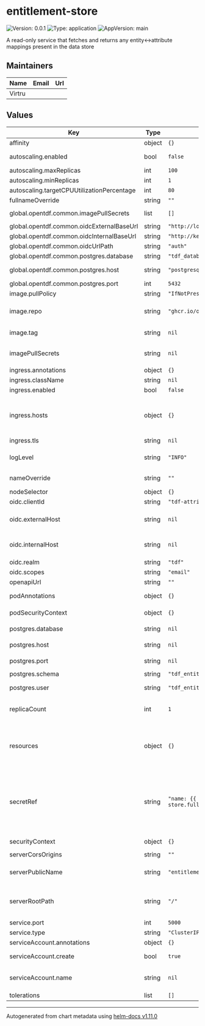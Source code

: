 # entitlement-store

![Version: 0.0.1](https://img.shields.io/badge/Version-0.0.1-informational?style=flat-square) ![Type: application](https://img.shields.io/badge/Type-application-informational?style=flat-square) ![AppVersion: main](https://img.shields.io/badge/AppVersion-main-informational?style=flat-square)

A read-only service that fetches and returns any entity<->attribute mappings present in the data store

## Maintainers

| Name   | Email | Url |
| ------ | ----- | --- |
| Virtru |       |     |

## Values

| Key                                        | Type   | Default                                                          | Description                                                                                                                                                                                                                                                                                                                                     |
| ------------------------------------------ | ------ | ---------------------------------------------------------------- | ----------------------------------------------------------------------------------------------------------------------------------------------------------------------------------------------------------------------------------------------------------------------------------------------------------------------------------------------- |
| affinity                                   | object | `{}`                                                             | Pod scheduling preferences                                                                                                                                                                                                                                                                                                                      |
| autoscaling.enabled                        | bool   | `false`                                                          | Enables autoscaling. When set to `true`, `replicas` is no longer applied.                                                                                                                                                                                                                                                                       |
| autoscaling.maxReplicas                    | int    | `100`                                                            | Sets maximum replicas for autoscaling.                                                                                                                                                                                                                                                                                                          |
| autoscaling.minReplicas                    | int    | `1`                                                              | Sets minimum replicas for autoscaling.                                                                                                                                                                                                                                                                                                          |
| autoscaling.targetCPUUtilizationPercentage | int    | `80`                                                             | Target average CPU usage across all the pods                                                                                                                                                                                                                                                                                                    |
| fullnameOverride                           | string | `""`                                                             | The fully qualified appname override                                                                                                                                                                                                                                                                                                            |
| global.opentdf.common.imagePullSecrets     | list   | `[]`                                                             | JSON passed to the deployment's `template.spec.imagePullSecrets`                                                                                                                                                                                                                                                                                |
| global.opentdf.common.oidcExternalBaseUrl  | string | `"http://localhost:65432"`                                       | Base external k8s url of OIDC provider                                                                                                                                                                                                                                                                                                          |
| global.opentdf.common.oidcInternalBaseUrl  | string | `"http://keycloak-http"`                                         | Base internal k8s url of OIDC provider                                                                                                                                                                                                                                                                                                          |
| global.opentdf.common.oidcUrlPath          | string | `"auth"`                                                         | Optional path added to base OIDC url                                                                                                                                                                                                                                                                                                            |
| global.opentdf.common.postgres.database    | string | `"tdf_database"`                                                 | The database name within the given server                                                                                                                                                                                                                                                                                                       |
| global.opentdf.common.postgres.host        | string | `"postgresql"`                                                   | postgres server's k8s name or global DNS for external server                                                                                                                                                                                                                                                                                    |
| global.opentdf.common.postgres.port        | int    | `5432`                                                           | postgres server port                                                                                                                                                                                                                                                                                                                            |
| image.pullPolicy                           | string | `"IfNotPresent"`                                                 | The container's `imagePullPolicy`                                                                                                                                                                                                                                                                                                               |
| image.repo                                 | string | `"ghcr.io/opentdf/entitlement_store"`                            | The image selector, also called the 'image name' in k8s documentation and 'image repository' in docker's guides.                                                                                                                                                                                                                                |
| image.tag                                  | string | `nil`                                                            | `Chart.AppVersion` will be used for image tag, override here if needed                                                                                                                                                                                                                                                                          |
| imagePullSecrets                           | string | `nil`                                                            | JSON passed to the deployment's `template.spec.imagePullSecrets`. Overrides `global.opentdf.common.imagePullSecrets`                                                                                                                                                                                                                            |
| ingress.annotations                        | object | `{}`                                                             | Ingress annotations                                                                                                                                                                                                                                                                                                                             |
| ingress.className                          | string | `nil`                                                            | Ingress class to use.                                                                                                                                                                                                                                                                                                                           |
| ingress.enabled                            | bool   | `false`                                                          | Enables the Ingress                                                                                                                                                                                                                                                                                                                             |
| ingress.hosts                              | object | `{}`                                                             | Map in the form: [hostname]: [path]: pathType: your-pathtype [default: "ImplementationSpecific"] serviceName: your-service [default: `service.fullname`] servicePort: service-port [default: `service.port` above]                                                                                                                              |
| ingress.tls                                | string | `nil`                                                            | Ingress TLS configuration                                                                                                                                                                                                                                                                                                                       |
| logLevel                                   | string | `"INFO"`                                                         | Sets the default loglevel for the application. One of the valid python logging levels: `DEBUG, INFO, WARNING, ERROR, CRITICAL`                                                                                                                                                                                                                  |
| nameOverride                               | string | `""`                                                             | Select a specific name for the resource, instead of the default, entitlement-store                                                                                                                                                                                                                                                              |
| nodeSelector                               | object | `{}`                                                             | Node labels for pod assignment                                                                                                                                                                                                                                                                                                                  |
| oidc.clientId                              | string | `"tdf-attributes"`                                               | Client id used for swagger-ui oauth                                                                                                                                                                                                                                                                                                             |
| oidc.externalHost                          | string | `nil`                                                            | Override for `global.opentdf.common.oidcExternalBaseUrl` & url path                                                                                                                                                                                                                                                                             |
| oidc.internalHost                          | string | `nil`                                                            | Override for `global.opentdf.common.oidcInternalBaseUrl` & url path                                                                                                                                                                                                                                                                             |
| oidc.realm                                 | string | `"tdf"`                                                          | Realm used for swagger-ui oauth                                                                                                                                                                                                                                                                                                                 |
| oidc.scopes                                | string | `"email"`                                                        | OIDC scopes used for swagger-ui pauth                                                                                                                                                                                                                                                                                                           |
| openapiUrl                                 | string | `""`                                                             | Set to enable openapi endpoint                                                                                                                                                                                                                                                                                                                  |
| podAnnotations                             | object | `{}`                                                             | Values for the deployment `spec.template.metadata.annotations` field                                                                                                                                                                                                                                                                            |
| podSecurityContext                         | object | `{}`                                                             | Values for deployment's `spec.template.spec.securityContext`                                                                                                                                                                                                                                                                                    |
| postgres.database                          | string | `nil`                                                            | Override for `global.opentdf.common.postgres.database`                                                                                                                                                                                                                                                                                          |
| postgres.host                              | string | `nil`                                                            | Override for `global.opentdf.common.postgres.host`                                                                                                                                                                                                                                                                                              |
| postgres.port                              | string | `nil`                                                            | Override for `global.opentdf.common.postgres.post`                                                                                                                                                                                                                                                                                              |
| postgres.schema                            | string | `"tdf_entitlement"`                                              | The entitlement schema                                                                                                                                                                                                                                                                                                                          |
| postgres.user                              | string | `"tdf_entitlement_reader"`                                       | Must be a postgres user with `tdf_entitlement_reader` role                                                                                                                                                                                                                                                                                      |
| replicaCount                               | int    | `1`                                                              | Sets the default number of pod replicas in the deployment. Ignored if `autoscaling.enabled` == true                                                                                                                                                                                                                                             |
| resources                                  | object | `{}`                                                             | Specify required limits for deploying this service to a pod. We usually recommend not to specify default resources and to leave this as a conscious choice for the user. This also increases chances charts run on environments with little resources, such as Minikube.                                                                        |
| secretRef                                  | string | `"name: {{ template \"entitlement-store.fullname\" . }}-secret"` | JSON to locate a k8s secret containing environment variables. Notably, this file should include the following environemnt variable definitions: POSTGRES_PASSWORD: Password corresponding to `postgres.user` below KAS_CERTIFICATE: Public key for Key Access service KAS_EC_SECP256R1_CERTIFICATE: Public key (EC Mode) for Key Access service |
| securityContext                            | object | `{}`                                                             | Values for deployment's `spec.template.spec.containers.securityContext`                                                                                                                                                                                                                                                                         |
| serverCorsOrigins                          | string | `""`                                                             | Allowed origins for CORS                                                                                                                                                                                                                                                                                                                        |
| serverPublicName                           | string | `"entitlement-store"`                                            | Name of application. Used during oauth flows, for example when connecting to the OpenAPI endpoint with an OAuth authentication                                                                                                                                                                                                                  |
| serverRootPath                             | string | `"/"`                                                            | Base path for this service. Allows serving multiple REST services from the same origin, e.g. using an ingress with prefix mapping as suggested below.                                                                                                                                                                                           |
| service.port                               | int    | `5000`                                                           | Port to assign to the `http` port                                                                                                                                                                                                                                                                                                               |
| service.type                               | string | `"ClusterIP"`                                                    | Service `spec.type`                                                                                                                                                                                                                                                                                                                             |
| serviceAccount.annotations                 | object | `{}`                                                             | Annotations to add to the service account                                                                                                                                                                                                                                                                                                       |
| serviceAccount.create                      | bool   | `true`                                                           | Specifies whether a service account should be created                                                                                                                                                                                                                                                                                           |
| serviceAccount.name                        | string | `nil`                                                            | The name of the service account to use. If not set and create is true, a name is generated using the fullname template                                                                                                                                                                                                                          |
| tolerations                                | list   | `[]`                                                             | Tolerations for nodes that have taints on them                                                                                                                                                                                                                                                                                                  |

---

Autogenerated from chart metadata using [helm-docs v1.11.0](https://github.com/norwoodj/helm-docs/releases/v1.11.0)

